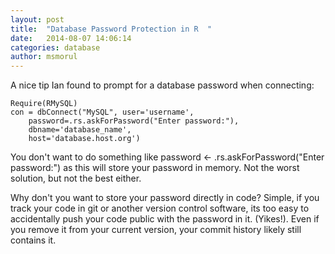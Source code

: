 ```yaml
---
layout: post
title:  "Database Password Protection in R	"
date:   2014-08-07 14:06:14
categories: database
author: msmorul
---
```



A nice tip Ian found to prompt for a database password when connecting:

    Require(RMySQL)
    con = dbConnect("MySQL", user='username', 
        password=.rs.askForPassword("Enter password:"), 
        dbname='database_name', 
        host='database.host.org')

You don't want to do something like password <- .rs.askForPassword("Enter password:") as this will store your password in memory. Not the worst solution, but not the best either.

Why don't you want to store your password directly in code? Simple, if you track your code in git or another version control software, its too easy to accidentally push your code public with the password in it. (Yikes!). Even if you remove it from your current version, your commit history likely still contains it.
